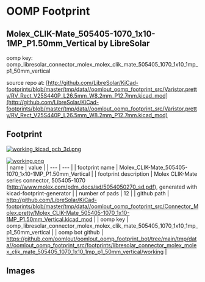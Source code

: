 # OOMP Footprint  
## Molex_CLIK-Mate_505405-1070_1x10-1MP_P1.50mm_Vertical  by LibreSolar  
  
oomp key: oomp_libresolar_connector_molex_molex_clik_mate_505405_1070_1x10_1mp_p1_50mm_vertical  
  
source repo at: [http://github.com/LibreSolar/KiCad-footprints/blob/master/tmp/data//oomlout_oomp_footprint_src/Varistor.pretty/RV_Rect_V25S440P_L26.5mm_W8.2mm_P12.7mm.kicad_mod](http://github.com/LibreSolar/KiCad-footprints/blob/master/tmp/data//oomlout_oomp_footprint_src/Varistor.pretty/RV_Rect_V25S440P_L26.5mm_W8.2mm_P12.7mm.kicad_mod)  
## Footprint  
  
[![working_kicad_pcb_3d.png](working_kicad_pcb_3d_600.png)](working_kicad_pcb_3d.png)  
  
[![working.png](working_600.png)](working.png)  
| name | value | 
| --- | --- | 
| footprint name | Molex_CLIK-Mate_505405-1070_1x10-1MP_P1.50mm_Vertical | 
| footprint description | Molex CLIK-Mate series connector, 505405-1070 (http://www.molex.com/pdm_docs/sd/5054050270_sd.pdf), generated with kicad-footprint-generator | 
| number of pads | 12 | 
| github path | http://github.com/LibreSolar/KiCad-footprints/blob/master/tmp/data//oomlout_oomp_footprint_src/Connector_Molex.pretty/Molex_CLIK-Mate_505405-1070_1x10-1MP_P1.50mm_Vertical.kicad_mod | 
| oomp key | oomp_libresolar_connector_molex_molex_clik_mate_505405_1070_1x10_1mp_p1_50mm_vertical | 
| oomp bot github | https://github.com/oomlout/oomlout_oomp_footprint_bot/tree/main/tmp/data//oomlout_oomp_footprint_src/footprints/libresolar_connector_molex_molex_clik_mate_505405_1070_1x10_1mp_p1_50mm_vertical/working | 
## Images  
